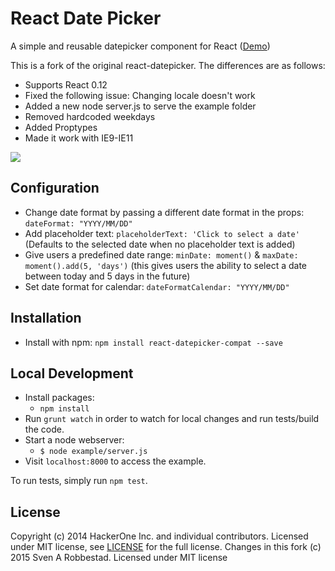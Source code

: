 # React Date Picker

A simple and reusable datepicker component for React ([Demo](https://sleepy-plains-7516.herokuapp.com/))

This is a fork of the original react-datepicker. The differences are as follows:

- Supports React 0.12
- Fixed the following issue: Changing locale doesn't work 
- Added a new node server.js to serve the example folder
- Removed hardcoded weekdays
- Added Proptypes
- Made it work with IE9-IE11

![](https://cloud.githubusercontent.com/assets/1412392/5339491/c40de124-7ee1-11e4-9f07-9276e2545f27.png)

## Configuration

- Change date format by passing a different date format in the props: `dateFormat: "YYYY/MM/DD"`
- Add placeholder text: `placeholderText: 'Click to select a date'` (Defaults to the selected date when no placeholder text is added)
- Give users a predefined date range: `minDate: moment()` & `maxDate: moment().add(5, 'days')` (this gives users the ability to select a date between today and 5 days in the future)
- Set date format for calendar: `dateFormatCalendar: "YYYY/MM/DD"`

## Installation

- Install with npm: `npm install react-datepicker-compat --save`

## Local Development

- Install packages:
	- `npm install`
- Run `grunt watch` in order to watch for local changes and run tests/build the code.
- Start a node webserver:
	- `$ node example/server.js`
- Visit `localhost:8000` to access the example.

To run tests, simply run `npm test`.

## License

Copyright (c) 2014 HackerOne Inc. and individual contributors. Licensed under MIT license, see [LICENSE](LICENSE) for the full license.
Changes in this fork (c) 2015 Sven A Robbestad. Licensed under MIT license
